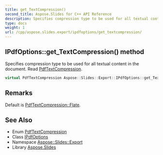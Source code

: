 ```yaml
---
title: get_TextCompression()
second_title: Aspose.Slides for C++ API Reference
description: Specifies compression type to be used for all textual content in the document. Read PdfTextCompression.
type: docs
weight: 1
url: /cpp/aspose.slides.export/ipdfoptions/get_textcompression/
---
```

## IPdfOptions::get_TextCompression() method


Specifies compression type to be used for all textual content in the document. Read [PdfTextCompression](../../pdftextcompression/).

```cpp
virtual PdfTextCompression Aspose::Slides::Export::IPdfOptions::get_TextCompression()=0
```

## Remarks


Default is [PdfTextCompression::Flate](../../pdftextcompression/). 
## See Also

* Enum [PdfTextCompression](../pdftextcompression/)
* Class [IPdfOptions](./)
* Namespace [Aspose::Slides::Export](../)
* Library [Aspose.Slides](../../)
